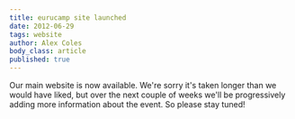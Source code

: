 ```yaml
---
title: eurucamp site launched
date: 2012-06-29
tags: website
author: Alex Coles
body_class: article
published: true
---
```


Our main website is now available. We're sorry it's taken longer than we would have liked, but over the next couple of weeks we'll be progressively adding more information about the event. So please stay tuned!
